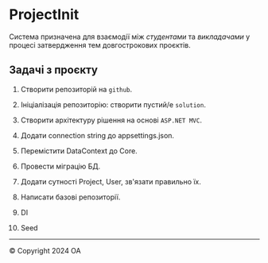 # ProjectInit

Система призначена для взаємодії між *студентами* та *викладачами* у процесі затвердження тем довгострокових проєктів.

## Задачі з проєкту

1. Створити репозиторій на `github`.
2. Ініціалізація репозиторію: створити пустий/е `solution`.
3. Створити архітектуру рішення на основі `ASP.NET MVC`.
4. Додати connection string до appsettings.json.
5. Перемістити DataContext до Core.
6. Провести міграцію БД.
7. Додати сутності Project, User, зв'язати правильно їх.

8. Написати базові репозиторії.
9. DI
10. Seed

   
---
&copy; Copyright 2024 OA 
